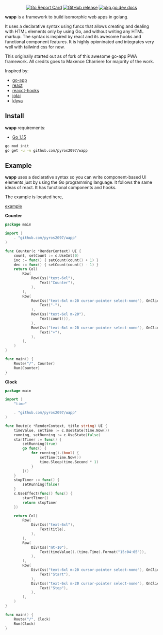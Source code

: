 <p align="center">
    <a href="https://goreportcard.com/report/github.com/pyros2097/wapp"><img src="https://goreportcard.com/badge/github.com/pyros2097/wapp" alt="Go Report Card"></a>
	<a href="https://GitHub.com/pyros2097/wapp/releases/"><img src="https://img.shields.io/github/release/pyros2097/wapp.svg" alt="GitHub release"></a>
	<a href="https://pkg.go.dev/github.com/pyros2097/wapp"><img src="https://img.shields.io/badge/dev-reference-007d9c?logo=go&logoColor=white&style=flat" alt="pkg.go.dev docs"></a>
</p>

**wapp** is a framework to build isomorphic web apps in golang.

It uses a declarative syntax using funcs that allows creating and dealing with HTML elements only by using Go, and without writing any HTML markup. The syntax is inspired by react and its awesome hooks and functional component features. It is highly opioninated and integrates very well with tailwind css for now.

This originally started out as of fork of this awesome go-app PWA framework. All credits goes to Maxence Charriere for majority of the work.

Inspired by:
* [go-app](https://github.com/maxence-charriere/go-app)
* [react](https://reactjs.org/docs/components-and-props.html)
* [reacct-hooks](https://reactjs.org/docs/hooks-intro.html)
* [jotai](https://github.com/pmndrs/jotai)
* [klyva](https://github.com/merisbahti/klyva)


## Install

**wapp** requirements:

- [Go 1.15](https://golang.org/doc/go1.15)

```sh
go mod init
go get -u -v github.com/pyros2097/wapp
```

## Example

**wapp** uses a declarative syntax so you can write component-based UI elements just by using the Go programming language. It follows the same ideas of react. It has functional components and hooks.

The example is located here,

[example](https://github.com/pyros2097/wapp/tree/master/example)

**Counter**

```go
package main

import (
	. "github.com/pyros2097/wapp"
)

func Counter(c *RenderContext) UI {
	count, setCount := c.UseInt(0)
	inc := func() { setCount(count() + 1) }
	dec := func() { setCount(count() - 1) }
	return Col(
		Row(
			Row(Css("text-6xl"),
				Text("Counter"),
			),
		),
		Row(
			Row(Css("text-6xl m-20 cursor-pointer select-none"), OnClick(dec),
				Text("-"),
			),
			Row(Css("text-6xl m-20"),
				Text(count()),
			),
			Row(Css("text-6xl m-20 cursor-pointer select-none"), OnClick(inc),
				Text("+"),
			),
		),
	)
}

func main() {
	Route("/", Counter)
	Run(Counter)
}
```

**Clock**

```go
package main

import (
	"time"

	. "github.com/pyros2097/wapp"
)

func Route(c *RenderContext, title string) UI {
	timeValue, setTime := c.UseState(time.Now())
	running, setRunning := c.UseState(false)
	startTimer := func() {
		setRunning(true)
		go func() {
			for running().(bool) {
				setTime(time.Now())
				time.Sleep(time.Second * 1)
			}
		}()
	}
	stopTimer := func() {
		setRunning(false)
	}
	c.UseEffect(func() func() {
		startTimer()
		return stopTimer
	})

	return Col(
		Row(
			Div(Css("text-6xl"),
				Text(title),
			),
		),
		Row(
			Div(Css("mt-10"),
				Text(timeValue().(time.Time).Format("15:04:05")),
			),
		),
		Row(
			Div(Css("text-6xl m-20 cursor-pointer select-none"), OnClick(startTimer),
				Text("Start"),
			),
			Div(Css("text-6xl m-20 cursor-pointer select-none"), OnClick(stopTimer),
				Text("Stop"),
			),
		),
	)
}

func main() {
	Route("/", Clock)
	Run(Clock)
}

```
